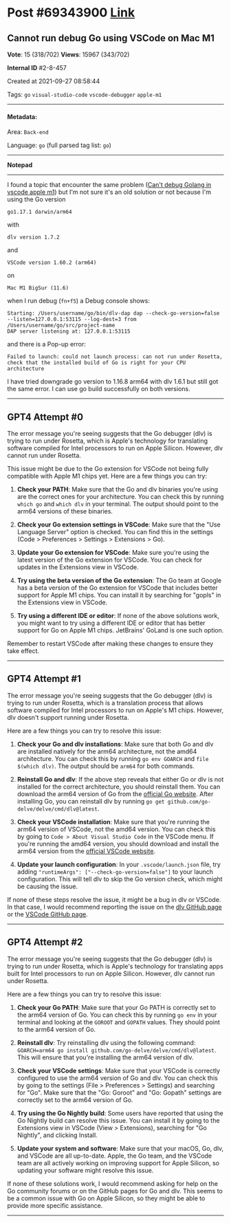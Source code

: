 
# Post \#69343900 [Link](https://stackoverflow.com/questions/69343900/)

## Cannot run debug Go using VSCode on Mac M1

**Vote**: 15 (318/702) **Views**: 15967 (343/702) 

**Internal ID** \#2-8-457

Created at 2021-09-27 08:58:44

Tags: `go` `visual-studio-code` `vscode-debugger` `apple-m1`

----------

#### Metadata:

Area: `Back-end`

Language: `go` (full parsed tag list: `go`)

----------

**Notepad**


----------

I found a topic that encounter the same problem ([Can't debug Golang in vscode apple m1](https://stackoverflow.com/questions/67637872/cant-debug-golang-in-vscode-apple-m1)) but I'm not sure it's an old solution or not because I'm using the Go version
```
go1.17.1 darwin/arm64
```

with
```
dlv version 1.7.2
```

and
```
VSCode version 1.60.2 (arm64)
```

on
```
Mac M1 BigSur (11.6)
```

when I run debug (`fn+f5`) a Debug console shows:
```
Starting: /Users/username/go/bin/dlv-dap dap --check-go-version=false --listen=127.0.0.1:53115 --log-dest=3 from /Users/username/go/src/project-name
DAP server listening at: 127.0.0.1:53115
```

and there is a Pop-up error:
```
Failed to launch: could not launch process: can not run under Rosetta, check that the installed build of Go is right for your CPU architecture
```

I have tried downgrade go version to 1.16.8 arm64 with dlv 1.6.1 but still got the same error.
I can use go build successfully on both versions.


----------
        
## GPT4 Attempt \#0

The error message you're seeing suggests that the Go debugger (dlv) is trying to run under Rosetta, which is Apple's technology for translating software compiled for Intel processors to run on Apple Silicon. However, dlv cannot run under Rosetta.

This issue might be due to the Go extension for VSCode not being fully compatible with Apple M1 chips yet. Here are a few things you can try:

1. **Check your PATH**: Make sure that the Go and dlv binaries you're using are the correct ones for your architecture. You can check this by running `which go` and `which dlv` in your terminal. The output should point to the arm64 versions of these binaries.

2. **Check your Go extension settings in VSCode**: Make sure that the "Use Language Server" option is checked. You can find this in the settings (Code > Preferences > Settings > Extensions > Go).

3. **Update your Go extension for VSCode**: Make sure you're using the latest version of the Go extension for VSCode. You can check for updates in the Extensions view in VSCode.

4. **Try using the beta version of the Go extension**: The Go team at Google has a beta version of the Go extension for VSCode that includes better support for Apple M1 chips. You can install it by searching for "gopls" in the Extensions view in VSCode.

5. **Try using a different IDE or editor**: If none of the above solutions work, you might want to try using a different IDE or editor that has better support for Go on Apple M1 chips. JetBrains' GoLand is one such option.

Remember to restart VSCode after making these changes to ensure they take effect.

--------

## GPT4 Attempt \#1

The error message you're seeing suggests that the Go debugger (dlv) is trying to run under Rosetta, which is a translation process that allows software compiled for Intel processors to run on Apple's M1 chips. However, dlv doesn't support running under Rosetta.

Here are a few things you can try to resolve this issue:

1. **Check your Go and dlv installations**: Make sure that both Go and dlv are installed natively for the arm64 architecture, not the amd64 architecture. You can check this by running `go env GOARCH` and `file $(which dlv)`. The output should be `arm64` for both commands.

2. **Reinstall Go and dlv**: If the above step reveals that either Go or dlv is not installed for the correct architecture, you should reinstall them. You can download the arm64 version of Go from the [official Go website](https://golang.org/dl/). After installing Go, you can reinstall dlv by running `go get github.com/go-delve/delve/cmd/dlv@latest`.

3. **Check your VSCode installation**: Make sure that you're running the arm64 version of VSCode, not the amd64 version. You can check this by going to `Code > About Visual Studio Code` in the VSCode menu. If you're running the amd64 version, you should download and install the arm64 version from the [official VSCode website](https://code.visualstudio.com/).

4. **Update your launch configuration**: In your `.vscode/launch.json` file, try adding `"runtimeArgs": ["--check-go-version=false"]` to your launch configuration. This will tell dlv to skip the Go version check, which might be causing the issue.

If none of these steps resolve the issue, it might be a bug in dlv or VSCode. In that case, I would recommend reporting the issue on the [dlv GitHub page](https://github.com/go-delve/delve/issues) or the [VSCode GitHub page](https://github.com/microsoft/vscode-go/issues).

--------

## GPT4 Attempt \#2

The error message you're seeing suggests that the Go debugger (dlv) is trying to run under Rosetta, which is Apple's technology for translating apps built for Intel processors to run on Apple Silicon. However, dlv cannot run under Rosetta.

Here are a few things you can try to resolve this issue:

1. **Check your Go PATH**: Make sure that your Go PATH is correctly set to the arm64 version of Go. You can check this by running `go env` in your terminal and looking at the `GOROOT` and `GOPATH` values. They should point to the arm64 version of Go.

2. **Reinstall dlv**: Try reinstalling dlv using the following command: `GOARCH=arm64 go install github.com/go-delve/delve/cmd/dlv@latest`. This will ensure that you're installing the arm64 version of dlv.

3. **Check your VSCode settings**: Make sure that your VSCode is correctly configured to use the arm64 version of Go and dlv. You can check this by going to the settings (File > Preferences > Settings) and searching for "Go". Make sure that the "Go: Goroot" and "Go: Gopath" settings are correctly set to the arm64 version of Go.

4. **Try using the Go Nightly build**: Some users have reported that using the Go Nightly build can resolve this issue. You can install it by going to the Extensions view in VSCode (View > Extensions), searching for "Go Nightly", and clicking Install.

5. **Update your system and software**: Make sure that your macOS, Go, dlv, and VSCode are all up-to-date. Apple, the Go team, and the VSCode team are all actively working on improving support for Apple Silicon, so updating your software might resolve this issue.

If none of these solutions work, I would recommend asking for help on the Go community forums or on the GitHub pages for Go and dlv. This seems to be a common issue with Go on Apple Silicon, so they might be able to provide more specific assistance.

--------
